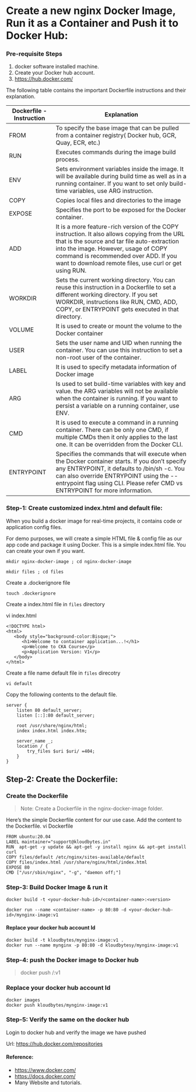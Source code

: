 
# Create a new nginx Docker Image, Run it as a Container and Push it to Docker Hub:

### Pre-requisite Steps
1.  docker software installed  machine.
2.  Create your Docker hub account.
3.  https://hub.docker.com/

The following table contains the important Dockerfile instructions and their explanation.

|Dockerfile - Instruction |	Explanation|
--------------------------|-----------|
|FROM|	To specify the base image that can be pulled from a container registry( Docker hub, GCR, Quay, ECR, etc.)|
|RUN|	Executes commands during the image build process.|
|ENV|	Sets environment variables inside the image. It will be available during build time as well as in a running container. If you want to set only build-time variables, use ARG instruction.|
|COPY|	Copies local files and directories to the image|
|EXPOSE|	Specifies the port to be exposed for the Docker container.
|ADD|	It is a more feature-rich version of the COPY instruction. It also allows copying from the URL that is the source and tar file auto-extraction into the image. However, usage of COPY command is recommended over ADD. If you want to download remote files, use curl or get using RUN.|
|WORKDIR|	Sets the current working directory. You can reuse this instruction in a Dockerfile to set a different working directory. If you set WORKDIR, instructions like RUN, CMD, ADD, COPY, or ENTRYPOINT gets executed in that directory.|
|VOLUME|	It is used to create or mount the volume to the Docker container|
|USER|	Sets the user name and UID when running the container. You can use this instruction to set a non-root user of the container.|
|LABEL|	It is used to specify metadata information of Docker image|
|ARG|	Is used to set build-time variables with key and value. the ARG variables will not be available when the container is running. If you want to persist a variable on a running container, use ENV.|
|CMD|	It is used to execute a command in a running container. There can be only one CMD, if multiple CMDs then it only applies to the last one. It can be overridden from the Docker CLI.|
|ENTRYPOINT|	Specifies the commands that will execute when the Docker container starts. If you don’t specify any ENTRYPOINT, it defaults to /bin/sh -c. You can also override ENTRYPOINT using the --entrypoint flag using CLI. Please refer CMD vs ENTRYPOINT for more information.|


### Step-1: Create customized index.html and default file:

When you build a docker image for real-time projects, it contains code or application config files.

For demo purposes, we will create a simple HTML file & config file as our app code and package it using Docker. This is a simple index.html file. You can create your own if you want.

```
mkdir nginx-docker-image ; cd nginx-docker-image

mkdir files ; cd files
```

Create a .dockerignore file
```
touch .dockerignore
```

Create a index.html file in `files` directory

vi index.html
```
<!DOCTYPE html>
<html>
   <body style="background-color:Bisque;">
      <h1>Welcome to container application...!</h1>
      <p>Welcome to CKA Course</p>
      <p>Application Version: V1</p>
   </body>
</html>
```

Create a file name default file in `files` direcotry 

```
vi default
```

Copy the following contents to the default file.
```
server {
    listen 80 default_server;
    listen [::]:80 default_server;
    
    root /usr/share/nginx/html;
    index index.html index.htm;

    server_name _;
    location / {
        try_files $uri $uri/ =404;
    }
}
```

## Step-2: Create the Dockerfile:

### Create the Dockerfile

> Note:  Create a Dockerfile in the nginx-docker-image folder.

Here’s the simple Dockerfile content for our use case. Add the content to the Dockerfile.
vi Dockerfile
```
FROM ubuntu:20.04  
LABEL maintainer="support@kloudbytes.in"
RUN  apt-get -y update && apt-get -y install nginx && apt-get install curl
COPY files/default /etc/nginx/sites-available/default
COPY files/index.html /usr/share/nginx/html/index.html
EXPOSE 80
CMD ["/usr/sbin/nginx", "-g", "daemon off;"]
```

### Step-3: Build Docker Image & run it

`docker build -t <your-docker-hub-id>/<container-name>:<version>`

`docker run --name <container-name> -p 80:80 -d <your-docker-hub-id>/mynginx-image:v1`

#### Replace your docker hub account Id
```
docker build -t kloudbytes/mynginx-image:v1 .
docker run --name mynginx -p 80:80 -d kloudbytesy/mynginx-image:v1
```

### Step-4: push the Docker image to Docker hub

> docker push <your-docker-hub-id>/<your-image-name>:v1

### Replace your docker hub account Id

````
docker images
docker push kloudbytes/mynginx-image:v1

````

###  Step-5: Verify the same on the docker hub

Login to docker hub and verify the image we have pushed

Url: https://hub.docker.com/repositories


#### Reference:
* https://www.docker.com/
* https://docs.docker.com/
* Many Website and tutorials.
